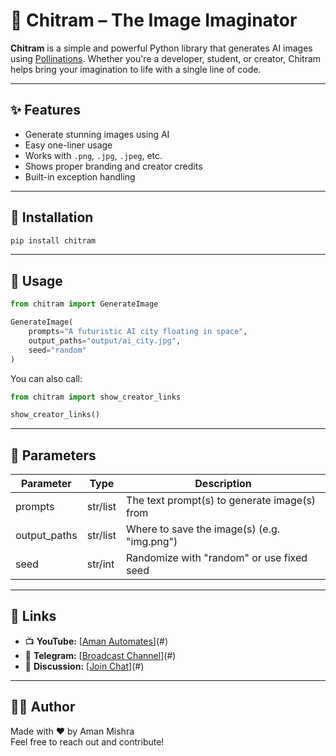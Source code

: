 # 📸 Chitram – The Image Imaginator

**Chitram** is a simple and powerful Python library that generates AI images using [Pollinations](https://pollinations.ai/). Whether you're a developer, student, or creator, Chitram helps bring your imagination to life with a single line of code.

---

## ✨ Features

- Generate stunning images using AI
- Easy one-liner usage
- Works with `.png`, `.jpg`, `.jpeg`, etc.
- Shows proper branding and creator credits
- Built-in exception handling

---

## 🧠 Installation

```bash
pip install chitram
```

---

## 🚀 Usage

```python
from chitram import GenerateImage

GenerateImage(
    prompts="A futuristic AI city floating in space",
    output_paths="output/ai_city.jpg",
    seed="random"
)
```

You can also call:

```python
from chitram import show_creator_links

show_creator_links()
```

---

## 🔧 Parameters

| Parameter     | Type      | Description                                 |
|--------------|-----------|---------------------------------------------|
| prompts      | str/list  | The text prompt(s) to generate image(s) from |
| output_paths | str/list  | Where to save the image(s) (e.g. "img.png") |
| seed         | str/int   | Randomize with "random" or use fixed seed    |

---

## 📎 Links

- 📺 **YouTube:** [[Aman Automates](https://www.youtube.com/channel/UCuYpMYOiuQyGgdM9LXupLEg)](#)
- 📢 **Telegram:** [[Broadcast Channel](https://t.me/jarvisbyamanchannel)](#)
- 💬 **Discussion:** [[Join Chat](https://t.me/jarvisbyaman)](#)

---

## 👨‍💻 Author

Made with ❤️ by Aman Mishra  
Feel free to reach out and contribute!

